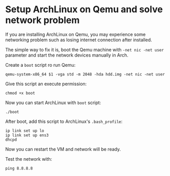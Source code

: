 # Setup ArchLinux on Qemu and solve network problem

If you are installing ArchLinux on Qemu, you may experience some networking problem such as losing internet connection after installed.

The simple way to fix it is, boot the Qemu machine with `-net nic -net user` parameter and start the network devices manually in Arch.

Create a `boot` script ro run Qemu:
```
qemu-system-x86_64 $1 -vga std -m 2048 -hda hdd.img -net nic -net user
```

Give this script an execute permission:

```
chmod +x boot
```

Now you can start ArchLinux with `boot` script:

```
./boot
```

After boot, add this script to ArchLinux's `.bash_profile`:

```
ip link set up lo
ip link set up ens3
dhcpd
```

Now you can restart the VM and network will be ready. 

Test the network with:

```
ping 8.8.8.8
```
